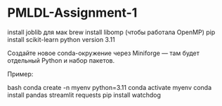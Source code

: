 # PMLDL-Assignment-1

install joblib
для мак brew install libomp (чтобы работала OpenMP)
pip install scikit-learn
python version 3.11

Создайте новое conda-окружение через Miniforge — там будет отдельный Python и набор пакетов.

Пример:

bash
conda create -n myenv python=3.11
conda activate myenv
conda install pandas streamlit requests
pip install watchdog